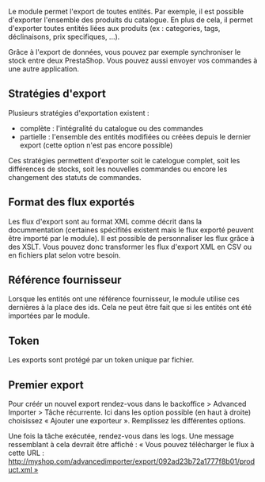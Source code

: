 Le module permet l'export de toutes entités. Par exemple, il est possible d'exporter l'ensemble des produits du catalogue. En plus de cela, il permet d'exporter toutes entités liées aux produits (ex : categories, tags, déclinaisons, prix specifiques, ...).

Grâce à l'export de données, vous pouvez par exemple synchroniser le stock entre deux PrestaShop. Vous pouvez aussi envoyer vos commandes à une autre application.

## Stratégies d'export
Plusieurs stratégies d'exportation existent :
- complète : l'intégralité du catalogue ou des commandes
- partielle : l'ensemble des entités modifiées ou créées depuis le dernier export (cette option n'est pas encore possible)

Ces stratégies permettent d'exporter soit le catelogue complet, soit les différences de stocks, soit les nouvelles commandes ou encore les changement des statuts de commandes.

## Format des flux exportés

Les flux d'export sont au format XML comme décrit dans la docummentation (certaines spécifités existent mais le flux exporté peuvent être importé par le module).
Il est possible de personnaliser les flux grâce à des XSLT. Vous pouvez donc transformer les flux d'export XML en CSV ou en fichiers plat selon votre besoin.

## Référence fournisseur

Lorsque les entités ont une référence fournisseur, le module utilise ces dernières à la place des ids. Cela ne peut être fait que si les entités ont été importées par le module.

## Token

Les exports sont protégé par un token unique par fichier.


## Premier export

Pour créér un nouvel export rendez-vous dans le backoffice > Advanced Importer > Tâche récurrente.
Ici dans les option possible (en haut à droite) choisissez « Ajouter une exporteur ».
Remplissez les différentes options.

Une fois la tâche exécutée, rendez-vous dans les logs. Une message ressemblant à cela devrait être affiché :
  « Vous pouvez télécharger le flux à cette URL : http://myshop.com/advancedimporter/export/092ad23b72a1777f8b01/product.xml »


